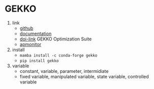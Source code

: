# GEKKO

1. link
   * [github](https://github.com/BYU-PRISM/GEKKO)
   * [documentation](https://gekko.readthedocs.io/en/latest/)
   * [doi-link](https://doi.org/10.3390/pr6080106) GEKKO Optimization Suite
   * [apmonitor](https://apmonitor.com/)
2. install
   * `mamba install -c conda-forge gekko`
   * `pip install gekko`
3. variable
   * constant, variable, parameter, intermidiate
   * fixed variable, manipulated variable, state variable, controlled variable
